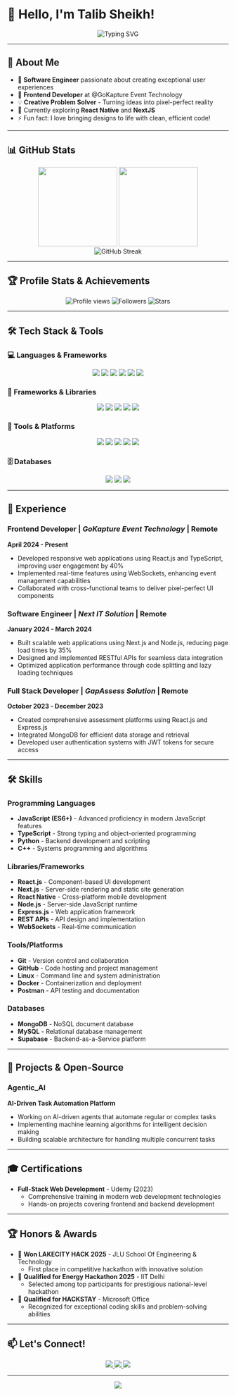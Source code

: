 # 👋 Hello, I'm Talib Sheikh!

<div align="center">
  <img src="https://readme-typing-svg.herokuapp.com?font=Fira+Code&size=32&duration=2800&pause=2000&color=A9FEF7&center=true&vCenter=true&width=940&lines=Software+Engineer+%7C+Frontend+Developer;Turning+creative+ideas+into+pixel-perfect+reality;One+line+of+code+at+a+time+%F0%9F%9A%80" alt="Typing SVG" />
</div>

---

## 🚀 About Me
- 💼 **Software Engineer** passionate about creating exceptional user experiences
- 🎨 **Frontend Developer** at @GoKapture Event Technology
- 💡 **Creative Problem Solver** - Turning ideas into pixel-perfect reality
- 🌱 Currently exploring **React Native** and **NextJS**
- ⚡ Fun fact: I love bringing designs to life with clean, efficient code!

---

## 📊 GitHub Stats

<div align="center">
  <img height="180em" src="https://github-readme-stats.vercel.app/api?username=Talibshaib&show_icons=true&theme=tokyonight&include_all_commits=true&count_private=true&hide_border=true"/>
  <img height="180em" src="https://github-readme-stats.vercel.app/api/top-langs/?username=Talibshaib&layout=compact&langs_count=8&theme=tokyonight&hide_border=true"/>
</div>

<div align="center">
  <img src="https://github-readme-streak-stats.herokuapp.com/?user=Talibshaib&theme=tokyonight&hide_border=true" alt="GitHub Streak" />
</div>

---

## 🏆 Profile Stats & Achievements

<div align="center">
  <img src="https://komarev.com/ghpvc/?username=Talibshaib&color=blueviolet&style=flat-square&label=Profile+Views" alt="Profile views" />
  <img src="https://img.shields.io/github/followers/Talibshaib?label=Followers&style=flat-square&color=blue" alt="Followers" />
  <img src="https://img.shields.io/github/stars/Talibshaib?label=Stars&style=flat-square&color=yellow" alt="Stars" />
</div>

---

## 🛠️ Tech Stack & Tools

### 💻 Languages & Frameworks

<div align="center">
  <img src="https://img.shields.io/badge/HTML5-E34F26?style=for-the-badge&logo=html5&logoColor=white" />
  <img src="https://img.shields.io/badge/CSS3-1572B6?style=for-the-badge&logo=css3&logoColor=white" />
  <img src="https://img.shields.io/badge/JavaScript-F7DF1E?style=for-the-badge&logo=javascript&logoColor=black" />
  <img src="https://img.shields.io/badge/TypeScript-007ACC?style=for-the-badge&logo=typescript&logoColor=white" />
  <img src="https://img.shields.io/badge/Python-3776AB?style=for-the-badge&logo=python&logoColor=white" />
  <img src="https://img.shields.io/badge/C++-00599C?style=for-the-badge&logo=c%2B%2B&logoColor=white" />
</div>

### 🚀 Frameworks & Libraries

<div align="center">
  <img src="https://img.shields.io/badge/React-20232A?style=for-the-badge&logo=react&logoColor=61DAFB" />
  <img src="https://img.shields.io/badge/Next.js-000000?style=for-the-badge&logo=nextdotjs&logoColor=white" />
  <img src="https://img.shields.io/badge/React_Native-20232A?style=for-the-badge&logo=react&logoColor=61DAFB" />
  <img src="https://img.shields.io/badge/Node.js-43853D?style=for-the-badge&logo=node.js&logoColor=white" />
  <img src="https://img.shields.io/badge/Express.js-404D59?style=for-the-badge" />
</div>

### 🔧 Tools & Platforms

<div align="center">
  <img src="https://img.shields.io/badge/Git-F05032?style=for-the-badge&logo=git&logoColor=white" />
  <img src="https://img.shields.io/badge/GitHub-100000?style=for-the-badge&logo=github&logoColor=white" />
  <img src="https://img.shields.io/badge/Linux-FCC624?style=for-the-badge&logo=linux&logoColor=black" />
  <img src="https://img.shields.io/badge/Docker-2496ED?style=for-the-badge&logo=docker&logoColor=white" />
  <img src="https://img.shields.io/badge/Postman-FF6C37?style=for-the-badge&logo=postman&logoColor=red" />
</div>

### 🗄️ Databases

<div align="center">
  <img src="https://img.shields.io/badge/MongoDB-4EA94B?style=for-the-badge&logo=mongodb&logoColor=white" />
  <img src="https://img.shields.io/badge/MySQL-00000F?style=for-the-badge&logo=mysql&logoColor=white" />
  <img src="https://img.shields.io/badge/Supabase-181818?style=for-the-badge&logo=supabase&logoColor=white" />
</div>

---

## 💼 Experience

### **Frontend Developer** | *GoKapture Event Technology* | Remote
**April 2024 - Present**
- Developed responsive web applications using React.js and TypeScript, improving user engagement by 40%
- Implemented real-time features using WebSockets, enhancing event management capabilities
- Collaborated with cross-functional teams to deliver pixel-perfect UI components

### **Software Engineer** | *Next IT Solution* | Remote
**January 2024 - March 2024**
- Built scalable web applications using Next.js and Node.js, reducing page load times by 35%
- Designed and implemented RESTful APIs for seamless data integration
- Optimized application performance through code splitting and lazy loading techniques

### **Full Stack Developer** | *GapAssess Solution* | Remote
**October 2023 - December 2023**
- Created comprehensive assessment platforms using React.js and Express.js
- Integrated MongoDB for efficient data storage and retrieval
- Developed user authentication systems with JWT tokens for secure access

---

## 🛠️ Skills

### Programming Languages
- **JavaScript (ES6+)** - Advanced proficiency in modern JavaScript features
- **TypeScript** - Strong typing and object-oriented programming
- **Python** - Backend development and scripting
- **C++** - Systems programming and algorithms

### Libraries/Frameworks
- **React.js** - Component-based UI development
- **Next.js** - Server-side rendering and static site generation
- **React Native** - Cross-platform mobile development
- **Node.js** - Server-side JavaScript runtime
- **Express.js** - Web application framework
- **REST APIs** - API design and implementation
- **WebSockets** - Real-time communication

### Tools/Platforms
- **Git** - Version control and collaboration
- **GitHub** - Code hosting and project management
- **Linux** - Command line and system administration
- **Docker** - Containerization and deployment
- **Postman** - API testing and documentation

### Databases
- **MongoDB** - NoSQL document database
- **MySQL** - Relational database management
- **Supabase** - Backend-as-a-Service platform

---

## 🚀 Projects & Open-Source

### **Agentic_AI**
**AI-Driven Task Automation Platform**
- Working on AI-driven agents that automate regular or complex tasks
- Implementing machine learning algorithms for intelligent decision making
- Building scalable architecture for handling multiple concurrent tasks

---

## 🎓 Certifications

- **Full-Stack Web Development** - Udemy (2023)
  - Comprehensive training in modern web development technologies
  - Hands-on projects covering frontend and backend development

---

## 🏆 Honors & Awards

- 🥇 **Won LAKECITY HACK 2025** - JLU School Of Engineering & Technology
  - First place in competitive hackathon with innovative solution
- 🎯 **Qualified for Energy Hackathon 2025** - IIT Delhi
  - Selected among top participants for prestigious national-level hackathon
- 🌟 **Qualified for HACKSTAY** - Microsoft Office
  - Recognized for exceptional coding skills and problem-solving abilities

---

## 📫 Let's Connect!

<div align="center">
  <a href="https://linkedin.com/in/talibshaib" target="_blank">
    <img src="https://img.shields.io/badge/LinkedIn-0077B5?style=for-the-badge&logo=linkedin&logoColor=white" />
  </a>
  <a href="mailto:talibshaib@example.com" target="_blank">
    <img src="https://img.shields.io/badge/Email-D14836?style=for-the-badge&logo=gmail&logoColor=white" />
  </a>
  <a href="https://github.com/Talibshaib" target="_blank">
    <img src="https://img.shields.io/badge/GitHub-100000?style=for-the-badge&logo=github&logoColor=white" />
  </a>
</div>

---

<div align="center">
  <img src="https://capsule-render.vercel.app/api?type=waving&color=gradient&height=100&section=footer" />
</div>
